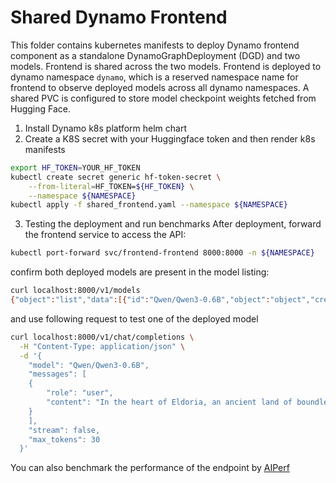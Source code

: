# Shared Dynamo Frontend
This folder contains kubernetes manifests to deploy Dynamo frontend component as a standalone DynamoGraphDeployment (DGD)
and two models.
Frontend is shared across the two models. Frontend is deployed to  dynamo namespace `dynamo`, which is a reserved namespace name for frontend to observe deployed models across all dynamo namespaces.
A shared PVC is configured to store model checkpoint weights fetched from Hugging Face.

1. Install Dynamo k8s platform helm chart
2. Create a K8S secret with your Huggingface token and then render k8s manifests
```sh
export HF_TOKEN=YOUR_HF_TOKEN
kubectl create secret generic hf-token-secret \
    --from-literal=HF_TOKEN=${HF_TOKEN} \
    --namespace ${NAMESPACE}
kubectl apply -f shared_frontend.yaml --namespace ${NAMESPACE}
```
3. Testing the deployment and run benchmarks
After deployment, forward the frontend service to access the API:
```sh
kubectl port-forward svc/frontend-frontend 8000:8000 -n ${NAMESPACE}
```
confirm both deployed models are present in the model listing:
```sh
curl localhost:8000/v1/models
{"object":"list","data":[{"id":"Qwen/Qwen3-0.6B","object":"object","created":1759458713,"owned_by":"nvidia"},{"id":"Qwen/Qwen2.5-VL-7B-Instruct","object":"object","created":1759458718,"owned_by":"nvidia"}]}
```
and use following request to test one of the deployed model
```sh
curl localhost:8000/v1/chat/completions \
  -H "Content-Type: application/json" \
  -d '{
    "model": "Qwen/Qwen3-0.6B",
    "messages": [
    {
        "role": "user",
        "content": "In the heart of Eldoria, an ancient land of boundless magic and mysterious creatures, lies the long-forgotten city of Aeloria. Once a beacon of knowledge and power, Aeloria was buried beneath the shifting sands of time, lost to the world for centuries. You are an intrepid explorer, known for your unparalleled curiosity and courage, who has stumbled upon an ancient map hinting at ests that Aeloria holds a secret so profound that it has the potential to reshape the very fabric of reality. Your journey will take you through treacherous deserts, enchanted forests, and across perilous mountain ranges. Your Task: Character Background: Develop a detailed background for your character. Describe their motivations for seeking out Aeloria, their skills and weaknesses, and any personal connections to the ancient city or its legends. Are they driven by a quest for knowledge, a search for lost familt clue is hidden."
    }
    ],
    "stream": false,
    "max_tokens": 30
  }'
  ```
You can also benchmark the performance of the endpoint by [AIPerf](https://github.com/ai-dynamo/aiperf/blob/main/README.md)
